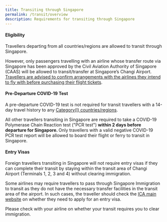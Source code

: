 ```yaml
---
title: Transiting through Singapore
permalink: /transit/overview
description: Requirements for transiting through Singapore
---
```


#### Eligibility

Travellers departing from all countries/regions are allowed to transit through Singapore.

However, only passengers travelling with an airline whose transfer route via Singapore has been approved by the Civil Aviation Authority of Singapore (CAAS) will be allowed to transit/transfer at Singapore’s Changi Airport. <u>Travellers are advised to confirm arrangements with the airlines they intend to fly with before purchasing their flight tickets</u>. 

<div id="PDT"></div>

#### Pre-Departure COVID-19 Test

A pre-departure COVID-19 test is not required for transit travellers  with a 14-day travel history to any <a href="/shn-and-swab-summary#table" target="_blank">Category(I) countries/regions</a>.

All other travellers transiting in Singapore are required to take a COVID-19 Polymerase Chain Reaction test ("PCR test") <b>within 2 days before departure for Singapore. </b> Only travellers with a valid negative COVID-19 PCR test report will be allowed to board their flight or ferry to transit in Singapore.

#### Entry Visas

Foreign travellers transiting in Singapore will not require entry visas if they can complete their transit by staying within the transit area of Changi Airport (Terminals 1, 2, 3 and 4) without clearing immigration.

Some airlines may require travellers to pass through Singapore Immigration to transit as they do not have the necessary transfer facilities in the transit area of the airport. In such cases, the traveller should check the  <a href="https://www.ica.gov.sg/enter-depart/entry_requirements/visa_requirements" target="_blank">ICA main website</a> on whether they need to apply for an entry visa.

Please check with your airline on whether your transit requires you to clear immigration.
